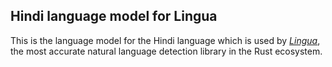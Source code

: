 ## Hindi language model for Lingua

This is the language model for the Hindi language which is used by 
[*Lingua*](https://github.com/pemistahl/lingua-rs), 
the most accurate natural language detection library in the Rust ecosystem.